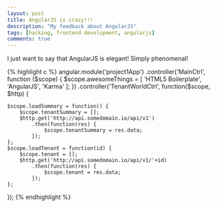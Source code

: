 ```yaml
---
layout: post
title: AngularJS is crazy!!!
description: "My feedback about AngularJS"
tags: [hacking, frontend development, angularjs]
comments: true
---
```


I just want to say that AngularJS is elegant! Simply phenomenal!

{% highlight c %}
angular.module('project1App')
  .controller('MainCtrl', function ($scope) {
    $scope.awesomeThings = [
      'HTML5 Boilerplate',
      'AngularJS',
      'Karma'
    ];
  })
  .controller('TenantWorldCtrl', function($scope, $http) {

    $scope.loadSummary = function() {
        $scope.tenantSummary = [];
        $http.get('http://api.somedomain.io/api/v1')
            .then(function(res) {
                $scope.tenantSummary = res.data;
            });
    };
    $scope.loadTenant = function(id) {
        $scope.tenant = [];
        $http.get('http://api.somedomain.io/api/v1/'+id)
            .then(function(res) {
                $scope.tenant = res.data;
            });
    };
});
{% endhighlight %}
